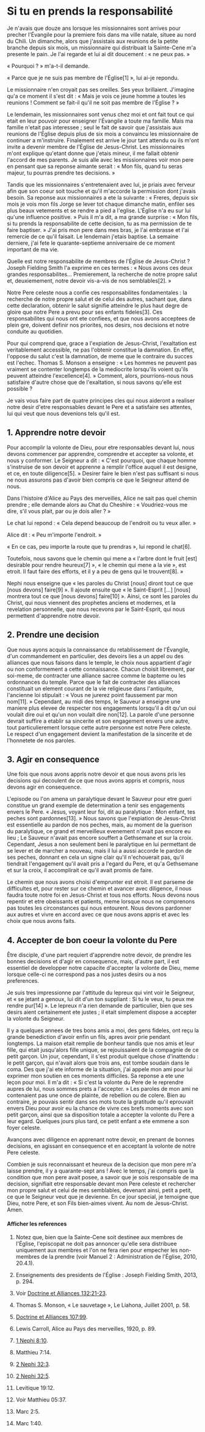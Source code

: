 # Si tu en prends la responsabilité

Je n'avais que douze ans lorsque les missionnaires sont arrives pour precher
l'Évangile pour la premiere fois dans ma ville natale, situee au nord du
Chili. Un dimanche, alors que j'assistais aux reunions de la petite branche
depuis six mois, un missionnaire qui distribuait la Sainte-Cene m'a presente
le pain. Je l'ai regarde et lui ai dit doucement : « ne peux pas. »

« Pourquoi ? » m'a-t-il demande.

« Parce que je ne suis pas membre de l'Église[1] », lui ai-je repondu.

Le missionnaire n'en croyait pas ses oreilles. Ses yeux brillaient. J'imagine
qu'a ce moment il s'est dit : « Mais je vois ce jeune homme a toutes les
reunions ! Comment se fait-il qu'il ne soit pas membre de l'Église ? »

Le lendemain, les missionnaires sont venus chez moi et ont fait tout ce qui
etait en leur pouvoir pour enseigner l'Évangile a toute ma famille. Mais ma
famille n'etait pas interessee ; seul le fait de savoir que j'assistais aux
reunions de l'Église depuis plus de six mois a convaincu les missionnaire de
continuer a m'instruire. Finalement est arrive le jour tant attendu ou ils
m'ont invite a devenir membre de l'Église de Jesus-Christ. Les missionnaires
m'ont explique qu'etant donne que j'etais mineur, il me fallait obtenir
l'accord de mes parents. Je suis alle avec les missionnaires voir mon pere en
pensant que sa reponse aimante serait : « Mon fils, quand tu seras majeur, tu
pourras prendre tes decisions. »

Tandis que les missionnaires s'entretenaient avec lui, je priais avec ferveur
afin que son coeur soit touche et qu'il m'accorde la permission dont j'avais
besoin. Sa reponse aux missionnaires a ete la suivante : « Freres, depuis six
mois je vois mon fils Jorge se lever tot chaque dimanche matin, enfiler ses
plus beaux vetements et se rendre a pied a l'eglise. L'Église n'a eu sur lui
qu'une influence positive. » Puis il m'a dit, a ma grande surprise : « Mon
fils, si tu prends la responsabilite de cette decision, tu as ma permission de
te faire baptiser. » J'ai pris mon pere dans mes bras, je l'ai embrasse et
l'ai remercie de ce qu'il faisait. Le lendemain j'etais baptise. La semaine
derniere, j'ai fete le quarante-septieme anniversaire de ce moment important
de ma vie.

Quelle est notre responsabilite de membres de l'Église de Jesus-Christ ?
Joseph Fielding Smith l'a exprime en ces termes : « Nous avons ces deux
grandes responsabilites... Premierement, la recherche de notre propre salut et,
deuxiemement, notre devoir vis-a-vis de nos semblables[2]. »

Notre Pere celeste nous a confie ces responsabilites fondamentales : la
recherche de notre propre salut et de celui des autres, sachant que, dans
cette declaration, obtenir le salut signifie atteindre le plus haut degre de
gloire que notre Pere a prevu pour ses enfants fideles[3]. Ces responsabilites
qui nous ont ete confiees, et que nous avons acceptees de plein gre, doivent
definir nos priorites, nos desirs, nos decisions et notre conduite au
quotidien.

Pour qui comprend que, grace a l'expiation de Jesus-Christ, l'exaltation est
veritablement accessible, ne pas l'obtenir constitue la damnation. En effet,
l'oppose du salut c'est la damnation, de meme que le contraire du succes est
l'echec. Thomas S. Monson a enseigne : « Les hommes ne peuvent pas vraiment se
contenter longtemps de la mediocrite lorsqu'ils voient qu'ils peuvent
atteindre l'excellence[4]. » Comment, alors, pourrions-nous nous satisfaire
d'autre chose que de l'exaltation, si nous savons qu'elle est possible ?

Je vais vous faire part de quatre principes cles qui nous aideront a realiser
notre desir d'etre responsables devant le Pere et a satisfaire ses attentes,
lui qui veut que nous devenions tels qu'il est.

## 1\. Apprendre notre devoir

Pour accomplir la volonte de Dieu, pour etre responsables devant lui, nous
devons commencer par apprendre, comprendre et accepter sa volonte, et nous y
conformer. Le Seigneur a dit : « C'est pourquoi, que chaque homme s'instruise
de son devoir et apprenne a remplir l'office auquel il est designe, et ce, en
toute diligence[5]. » Desirer faire le bien n'est pas suffisant si nous ne
nous assurons pas d'avoir bien compris ce que le Seigneur attend de nous.

Dans l'histoire d'Alice au Pays des merveilles, Alice ne sait pas quel chemin
prendre ; elle demande alors au Chat du Cheshire : « Voudriez-vous me dire,
s'il vous plait, par ou je dois aller ? »

Le chat lui repond : « Cela depend beaucoup de l'endroit ou tu veux aller. »

Alice dit : « Peu m'importe l'endroit. »

« En ce cas, peu importe la route que tu prendras », lui repond le chat[6].

Toutefois, nous savons que le chemin qui mene a « l'arbre dont le fruit [est]
desirable pour rendre heureux[7] », « le chemin qui mene a la vie », est
etroit. Il faut faire des efforts, et il y a peu de gens qui le trouvent[8]. »

Nephi nous enseigne que « les paroles du Christ [nous] diront tout ce que
[nous devons] faire[9] ». Il ajoute ensuite que « le Saint-Esprit [...] [nous]
montrera tout ce que [nous devons] faire[10] ». Ainsi, ce sont les paroles du
Christ, qui nous viennent des prophetes anciens et modernes, et la revelation
personnelle, que nous recevons par le Saint-Esprit, qui nous permettent
d'apprendre notre devoir.

## 2\. Prendre une decision

Que nous ayons acquis la connaissance du retablissement de l'Évangile, d'un
commandement en particulier, des devoirs lies a un appel ou des alliances que
nous faisons dans le temple, le choix nous appartient d'agir ou non
conformement a cette connaissance. Chacun choisit librement, par soi-meme, de
contracter une alliance sacree comme le bapteme ou les ordonnances du temple.
Parce que le fait de contracter des alliances constituait un element courant
de la vie religieuse dans l'antiquite, l'ancienne loi stipulait : « Vous ne
jurerez point faussement par mon nom[11]. » Cependant, au midi des temps, le
Sauveur a enseigne une maniere plus elevee de respecter nos engagements
lorsqu'il a dit qu'un oui voulait dire oui et qu'un non voulait dire non[12].
La parole d'une personne devrait suffire a etablir sa sincerite et son
engagement envers une autre, tout particulierement lorsque cette autre
personne est notre Pere celeste. Le respect d'un engagement devient la
manifestation de la sincerite et de l'honnetete de nos paroles.

## 3\. Agir en consequence

Une fois que nous avons appris notre devoir et que nous avons pris les
decisions qui decoulent de ce que nous avons appris et compris, nous devons
agir en consequence.

L'episode ou l'on amena un paralytique devant le Sauveur pour etre gueri
constitue un grand exemple de determination a tenir ses engagements envers le
Pere. « Jesus, voyant leur foi, dit au paralytique : Mon enfant, tes peches
sont pardonnes[13]. » Nous savons que l'expiation de Jesus-Christ est
essentielle au pardon de nos peches, mais, au moment de la guerison du
paralytique, ce grand et merveilleux evenement n'avait pas encore eu lieu ; Le
Sauveur n'avait pas encore souffert a Gethsemane et sur la croix. Cependant,
Jesus a non seulement beni le paralytique en lui permettant de se lever et de
marcher a nouveau, mais il lui a aussi accorde le pardon de ses peches,
donnant en cela un signe clair qu'il n'echouerait pas, qu'il tiendrait
l'engagement qu'il avait pris a l'egard du Pere, et qu'a Gethsemane et sur la
croix, il accomplirait ce qu'il avait promis de faire.

Le chemin que nous avons choisi d'emprunter est etroit. Il est parseme de
difficultes et, pour rester sur ce chemin et avancer avec diligence, il nous
faudra toute notre foi en Jesus-Christ et tous nos efforts. Nous devons nous
repentir et etre obeissants et patients, meme lorsque nous ne comprenons pas
toutes les circonstances qui nous entourent. Nous devons pardonner aux autres
et vivre en accord avec ce que nous avons appris et avec les choix que nous
avons faits.

## 4\. Accepter de bon coeur la volonte du Pere

Être disciple, d'une part requiert d'apprendre notre devoir, de prendre les
bonnes decisions et d'agir en consequence, mais, d'autre part, il est
essentiel de developper notre capacite d'accepter la volonte de Dieu, meme
lorsque celle-ci ne correspond pas a nos justes desirs ou a nos preferences.

Je suis tres impressionne par l'attitude du lepreux qui vint voir le Seigneur,
et « se jetant a genoux, lui dit d'un ton suppliant : Si tu le veux, tu peux
me rendre pur[14] ». Le lepreux n'a rien demande de particulier, bien que ses
desirs aient certainement ete justes ; il etait simplement dispose a accepter
la volonte du Seigneur.

Il y a quelques annees de tres bons amis a moi, des gens fideles, ont reçu la
grande benediction d'avoir enfin un fils, apres avoir prie pendant longtemps.
La maison etait remplie de bonheur tandis que nos amis et leur fille, qui
etait jusqu'alors fille unique, se rejouissaient de la compagnie de ce petit
garçon. Un jour, cependant, il s'est produit quelque chose d'inattendu : le
petit garçon, qui n'avait alors que trois ans, est tombe soudain dans le coma.
Des que j'ai ete informe de la situation, j'ai appele mon ami pour lui
exprimer mon soutien en ces moments difficiles. Sa reponse a ete une leçon
pour moi. Il m'a dit : « Si c'est la volonte du Pere de le reprendre aupres de
lui, nous sommes prets a l'accepter. » Les paroles de mon ami ne contenaient
pas une once de plainte, de rebellion ou de colere. Bien au contraire, je
pouvais sentir dans ses mots toute la gratitude qu'il eprouvait envers Dieu
pour avoir eu la chance de vivre ces brefs moments avec son petit garçon,
ainsi que sa disposition totale a accepter la volonte du Pere a leur egard.
Quelques jours plus tard, ce petit enfant a ete emmene a son foyer celeste.

Avançons avec diligence en apprenant notre devoir, en prenant de bonnes
decisions, en agissant en consequence et en acceptant la volonte de notre Pere
celeste.

Combien je suis reconnaissant et heureux de la decision que mon pere m'a
laisse prendre, il y a quarante-sept ans ! Avec le temps, j'ai compris que la
condition que mon pere avait posee, a savoir que je sois responsable de ma
decision, signifiait etre responsable devant mon Pere celeste et rechercher
mon propre salut et celui de mes semblables, devenant ainsi, petit a petit, ce
que le Seigneur veut que je devienne. En ce jour special, je temoigne que
Dieu, notre Pere, et son Fils bien-aimes vivent. Au nom de Jesus-Christ. Amen.

#### Afficher les references

  1.  Notez que, bien que la Sainte-Cene soit destinee aux membres de l'Église, l'episcopat ne doit pas annoncer qu'elle sera distribuee uniquement aux membres et l'on ne fera rien pour empecher les non-membres de la prendre (voir Manuel 2 : Administration de l'Église, 2010, 20.4.1).

  2.  Enseignements des presidents de l'Église : Joseph Fielding Smith, 2013, p. 294.

  3.  Voir [Doctrine et Alliances 132:21-23](https://www.lds.org/scriptures/dc-testament/dc/132.21-23?lang=fra#20).

  4.  Thomas S. Monson, « Le sauvetage », Le Liahona, Juillet 2001, p. 58.

  5.  [Doctrine et Alliances 107:99](https://www.lds.org/scriptures/dc-testament/dc/107.99?lang=fra#98).

  6.  Lewis Carroll, Alice au Pays des merveilles, 1920, p. 89.

  7.  [1 Nephi 8:10](https://www.lds.org/scriptures/bofm/1-ne/8.10?lang=fra#9).

  8.  Matthieu 7:14.

  9.  [2 Nephi 32:3](https://www.lds.org/scriptures/bofm/2-ne/32.3?lang=fra#2).

  10.  [2 Nephi 32:5](https://www.lds.org/scriptures/bofm/2-ne/32.5?lang=fra#4).

  11.  Levitique 19:12.

  12.  Voir Matthieu 05:37.

  13.  Marc 2:5.

  14.  Marc 1:40.


